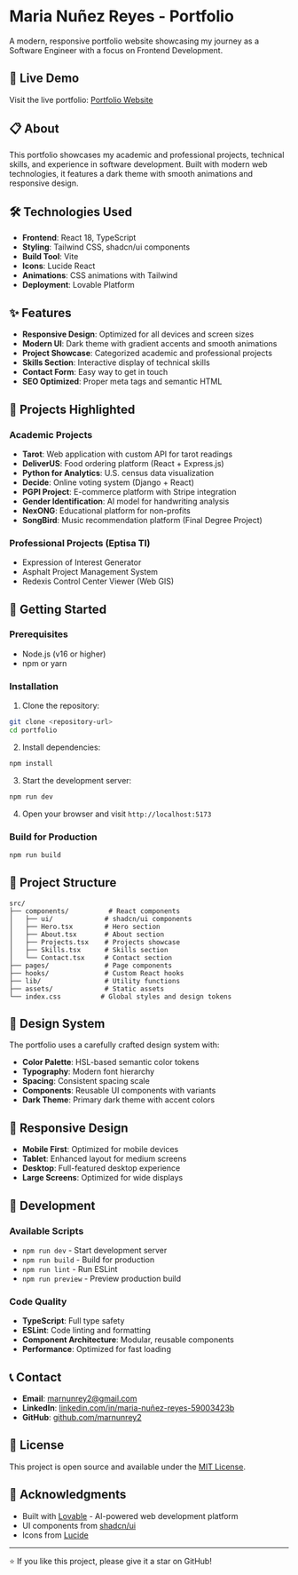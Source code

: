 # Maria Nuñez Reyes - Portfolio

A modern, responsive portfolio website showcasing my journey as a Software Engineer with a focus on Frontend Development.

## 🚀 Live Demo

Visit the live portfolio: [Portfolio Website](https://lovable.dev/projects/4b0e2cab-e846-4c7f-b882-5e8b39a70bb3)

## 📋 About

This portfolio showcases my academic and professional projects, technical skills, and experience in software development. Built with modern web technologies, it features a dark theme with smooth animations and responsive design.

## 🛠️ Technologies Used

- **Frontend**: React 18, TypeScript
- **Styling**: Tailwind CSS, shadcn/ui components
- **Build Tool**: Vite
- **Icons**: Lucide React
- **Animations**: CSS animations with Tailwind
- **Deployment**: Lovable Platform

## ✨ Features

- **Responsive Design**: Optimized for all devices and screen sizes
- **Modern UI**: Dark theme with gradient accents and smooth animations
- **Project Showcase**: Categorized academic and professional projects
- **Skills Section**: Interactive display of technical skills
- **Contact Form**: Easy way to get in touch
- **SEO Optimized**: Proper meta tags and semantic HTML

## 📁 Projects Highlighted

### Academic Projects
- **Tarot**: Web application with custom API for tarot readings
- **DeliverUS**: Food ordering platform (React + Express.js)
- **Python for Analytics**: U.S. census data visualization
- **Decide**: Online voting system (Django + React)
- **PGPI Project**: E-commerce platform with Stripe integration
- **Gender Identification**: AI model for handwriting analysis
- **NexONG**: Educational platform for non-profits
- **SongBird**: Music recommendation platform (Final Degree Project)

### Professional Projects (Eptisa TI)
- Expression of Interest Generator
- Asphalt Project Management System
- Redexis Control Center Viewer (Web GIS)

## 🚀 Getting Started

### Prerequisites
- Node.js (v16 or higher)
- npm or yarn

### Installation

1. Clone the repository:
```bash
git clone <repository-url>
cd portfolio
```

2. Install dependencies:
```bash
npm install
```

3. Start the development server:
```bash
npm run dev
```

4. Open your browser and visit `http://localhost:5173`

### Build for Production

```bash
npm run build
```

## 📂 Project Structure

```
src/
├── components/          # React components
│   ├── ui/             # shadcn/ui components
│   ├── Hero.tsx        # Hero section
│   ├── About.tsx       # About section
│   ├── Projects.tsx    # Projects showcase
│   ├── Skills.tsx      # Skills section
│   └── Contact.tsx     # Contact section
├── pages/              # Page components
├── hooks/              # Custom React hooks
├── lib/                # Utility functions
├── assets/             # Static assets
└── index.css          # Global styles and design tokens
```

## 🎨 Design System

The portfolio uses a carefully crafted design system with:
- **Color Palette**: HSL-based semantic color tokens
- **Typography**: Modern font hierarchy
- **Spacing**: Consistent spacing scale
- **Components**: Reusable UI components with variants
- **Dark Theme**: Primary dark theme with accent colors

## 📱 Responsive Design

- **Mobile First**: Optimized for mobile devices
- **Tablet**: Enhanced layout for medium screens
- **Desktop**: Full-featured desktop experience
- **Large Screens**: Optimized for wide displays

## 🔧 Development

### Available Scripts

- `npm run dev` - Start development server
- `npm run build` - Build for production
- `npm run lint` - Run ESLint
- `npm run preview` - Preview production build

### Code Quality

- **TypeScript**: Full type safety
- **ESLint**: Code linting and formatting
- **Component Architecture**: Modular, reusable components
- **Performance**: Optimized for fast loading

## 📞 Contact

- **Email**: marnunrey2@gmail.com
- **LinkedIn**: [linkedin.com/in/maria-nuñez-reyes-59003423b](https://linkedin.com/in/maria-nuñez-reyes-59003423b)
- **GitHub**: [github.com/marnunrey2](https://github.com/marnunrey2)

## 📄 License

This project is open source and available under the [MIT License](LICENSE).

## 🙏 Acknowledgments

- Built with [Lovable](https://lovable.dev) - AI-powered web development platform
- UI components from [shadcn/ui](https://ui.shadcn.com/)
- Icons from [Lucide](https://lucide.dev/)

---

⭐ If you like this project, please give it a star on GitHub!